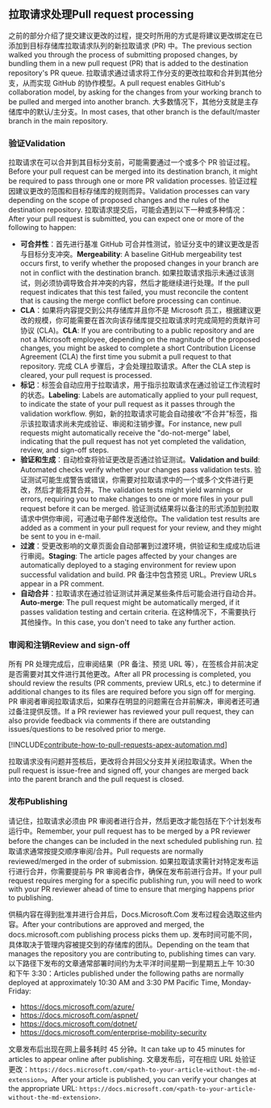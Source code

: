 ## <a name="pull-request-processing"></a><span data-ttu-id="2dc42-101">拉取请求处理</span><span class="sxs-lookup"><span data-stu-id="2dc42-101">Pull request processing</span></span>

<span data-ttu-id="2dc42-102">之前的部分介绍了提交建议更改的过程，提交时所用的方式是将建议更改绑定在已添加到目标存储库拉取请求队列的新拉取请求 (PR) 中。</span><span class="sxs-lookup"><span data-stu-id="2dc42-102">The previous section walked you through the process of submitting proposed changes, by bundling them in a new pull request (PR) that is added to the destination repository's PR queue.</span></span> <span data-ttu-id="2dc42-103">拉取请求通过请求将工作分支的更改拉取和合并到其他分支，从而实现 GitHub 的协作模型。</span><span class="sxs-lookup"><span data-stu-id="2dc42-103">A pull request enables GitHub's collaboration model, by asking for the changes from your working branch to be pulled and merged into another branch.</span></span> <span data-ttu-id="2dc42-104">大多数情况下，其他分支就是主存储库中的默认/主分支。</span><span class="sxs-lookup"><span data-stu-id="2dc42-104">In most cases, that other branch is the default/master branch in the main repository.</span></span>

### <a name="validation"></a><span data-ttu-id="2dc42-105">验证</span><span class="sxs-lookup"><span data-stu-id="2dc42-105">Validation</span></span>

<span data-ttu-id="2dc42-106">拉取请求在可以合并到其目标分支前，可能需要通过一个或多个 PR 验证过程。</span><span class="sxs-lookup"><span data-stu-id="2dc42-106">Before your pull request can be merged into its destination branch, it might be required to pass through one or more PR validation processes.</span></span> <span data-ttu-id="2dc42-107">验证过程因建议更改的范围和目标存储库的规则而异。</span><span class="sxs-lookup"><span data-stu-id="2dc42-107">Validation processes can vary depending on the scope of proposed changes and the rules of the destination repository.</span></span> <span data-ttu-id="2dc42-108">拉取请求提交后，可能会遇到以下一种或多种情况：</span><span class="sxs-lookup"><span data-stu-id="2dc42-108">After your pull request is submitted, you can expect one or more of the following to happen:</span></span>

- <span data-ttu-id="2dc42-109">**可合并性**：首先进行基准 GitHub 可合并性测试，验证分支中的建议更改是否与目标分支冲突。</span><span class="sxs-lookup"><span data-stu-id="2dc42-109">**Mergeability**: A baseline GitHub mergeability test occurs first, to verify whether the proposed changes in your branch are not in conflict with the destination branch.</span></span> <span data-ttu-id="2dc42-110">如果拉取请求指示未通过该测试，则必须协调导致合并冲突的内容，然后才能继续进行处理。</span><span class="sxs-lookup"><span data-stu-id="2dc42-110">If the pull request indicates that this test failed, you must reconcile the content that is causing the merge conflict before processing can continue.</span></span>
- <span data-ttu-id="2dc42-111">**CLA**：如果将内容提交到公共存储库并且你不是 Microsoft 员工，根据建议更改的规模，你可能需要在首次向该存储库提交拉取请求时完成简短的贡献许可协议 (CLA)。</span><span class="sxs-lookup"><span data-stu-id="2dc42-111">**CLA**: If you are contributing to a public repository and are not a Microsoft employee, depending on the magnitude of the proposed changes, you might be asked to complete a short Contribution License Agreement (CLA) the first time you submit a pull request to that repository.</span></span> <span data-ttu-id="2dc42-112">完成 CLA 步骤后，才会处理拉取请求。</span><span class="sxs-lookup"><span data-stu-id="2dc42-112">After the CLA step is cleared, your pull request is processed.</span></span>
- <span data-ttu-id="2dc42-113">**标记**：标签会自动应用于拉取请求，用于指示拉取请求在通过验证工作流程时的状态。</span><span class="sxs-lookup"><span data-stu-id="2dc42-113">**Labeling**: Labels are automatically applied to your pull request, to indicate the state of your pull request as it passes through the validation workflow.</span></span> <span data-ttu-id="2dc42-114">例如，新的拉取请求可能会自动接收“不合并”标签，指示该拉取请求尚未完成验证、审阅和注销步骤。</span><span class="sxs-lookup"><span data-stu-id="2dc42-114">For instance, new pull requests might automatically receive the "do-not-merge" label, indicating that the pull request has not yet completed the validation, review, and sign-off steps.</span></span>
- <span data-ttu-id="2dc42-115">**验证和生成**：自动检查将验证更改是否通过验证测试。</span><span class="sxs-lookup"><span data-stu-id="2dc42-115">**Validation and build**: Automated checks verify whether your changes pass validation tests.</span></span> <span data-ttu-id="2dc42-116">验证测试可能生成警告或错误，你需要对拉取请求中的一个或多个文件进行更改，然后才能将其合并。</span><span class="sxs-lookup"><span data-stu-id="2dc42-116">The validation tests might yield warnings or errors, requiring you to make changes to one or more files in your pull request before it can be merged.</span></span> <span data-ttu-id="2dc42-117">验证测试结果将以备注的形式添加到拉取请求中供你审阅，可通过电子邮件发送给你。</span><span class="sxs-lookup"><span data-stu-id="2dc42-117">The validation test results are added as a comment in your pull request for your review, and they might be sent to you in e-mail.</span></span>
- <span data-ttu-id="2dc42-118">**过渡**：受更改影响的文章页面会自动部署到过渡环境，供验证和生成成功后进行审阅。</span><span class="sxs-lookup"><span data-stu-id="2dc42-118">**Staging**: The article pages affected by your changes are automatically deployed to a staging environment for review upon successful validation and build.</span></span> <span data-ttu-id="2dc42-119">PR 备注中包含预览 URL。</span><span class="sxs-lookup"><span data-stu-id="2dc42-119">Preview URLs appear in a PR comment.</span></span>
- <span data-ttu-id="2dc42-120">**自动合并**：拉取请求在通过验证测试并满足某些条件后可能会进行自动合并。</span><span class="sxs-lookup"><span data-stu-id="2dc42-120">**Auto-merge**: The pull request might be automatically merged, if it passes validation testing and certain criteria.</span></span> <span data-ttu-id="2dc42-121">在这种情况下，不需要执行其他操作。</span><span class="sxs-lookup"><span data-stu-id="2dc42-121">In this case, you don't need to take any further action.</span></span>

### <a name="review-and-sign-off"></a><span data-ttu-id="2dc42-122">审阅和注销</span><span class="sxs-lookup"><span data-stu-id="2dc42-122">Review and sign-off</span></span>

<span data-ttu-id="2dc42-123">所有 PR 处理完成后，应审阅结果（PR 备注、预览 URL 等），在签核合并前决定是否需要对其文件进行其他更改。</span><span class="sxs-lookup"><span data-stu-id="2dc42-123">After all PR processing is completed, you should review the results (PR comments, preview URLs, etc.) to determine if additional changes to its files are required before you sign off for merging.</span></span> <span data-ttu-id="2dc42-124">PR 审阅者审阅拉取请求后，如果存在明显的问题需在合并前解决，审阅者还可通过备注提供反馈。</span><span class="sxs-lookup"><span data-stu-id="2dc42-124">If a PR reviewer has reviewed your pull request, they can also provide feedback via comments if there are outstanding issues/questions to be resolved prior to merge.</span></span>

[!INCLUDE[contribute-how-to-pull-requests-apex-automation.md](contribute-how-to-pull-requests-apex-automation.md)]

<span data-ttu-id="2dc42-125">拉取请求没有问题并签核后，更改将合并回父分支并关闭拉取请求。</span><span class="sxs-lookup"><span data-stu-id="2dc42-125">When the pull request is issue-free and signed off, your changes are merged back into the parent branch and the pull request is closed.</span></span>

### <a name="publishing"></a><span data-ttu-id="2dc42-126">发布</span><span class="sxs-lookup"><span data-stu-id="2dc42-126">Publishing</span></span>

<span data-ttu-id="2dc42-127">请记住，拉取请求必须由 PR 审阅者进行合并，然后更改才能包括在下个计划发布运行中。</span><span class="sxs-lookup"><span data-stu-id="2dc42-127">Remember, your pull request has to be merged by a PR reviewer before the changes can be included in the next scheduled publishing run.</span></span> <span data-ttu-id="2dc42-128">拉取请求通常按提交顺序审阅/合并。</span><span class="sxs-lookup"><span data-stu-id="2dc42-128">Pull requests are normally reviewed/merged in the order of submission.</span></span> <span data-ttu-id="2dc42-129">如果拉取请求需针对特定发布运行进行合并，你需要提前与 PR 审阅者合作，确保在发布前进行合并。</span><span class="sxs-lookup"><span data-stu-id="2dc42-129">If your pull request requires merging for a specific publishing run, you will need to work with your PR reviewer ahead of time to ensure that merging happens prior to publishing.</span></span>

<span data-ttu-id="2dc42-130">供稿内容在得到批准并进行合并后，Docs.Microsoft.Com 发布过程会选取这些内容。</span><span class="sxs-lookup"><span data-stu-id="2dc42-130">After your contributions are approved and merged, the docs.microsoft.com publishing process picks them up.</span></span> <span data-ttu-id="2dc42-131">发布时间可能不同，具体取决于管理内容被提交到的存储库的团队。</span><span class="sxs-lookup"><span data-stu-id="2dc42-131">Depending on the team that manages the repository you are contributing to, publishing times can vary.</span></span> <span data-ttu-id="2dc42-132">以下路径下发布的文章通常部署时间约为太平洋时间星期一到星期五上午 10:30 和下午 3:30：</span><span class="sxs-lookup"><span data-stu-id="2dc42-132">Articles published under the following paths are normally deployed at approximately 10:30 AM and 3:30 PM Pacific Time, Monday-Friday:</span></span>

- https://docs.microsoft.com/azure/
- https://docs.microsoft.com/aspnet/
- https://docs.microsoft.com/dotnet/
- https://docs.microsoft.com/enterprise-mobility-security

<span data-ttu-id="2dc42-133">文章发布后出现在网上最多耗时 45 分钟。</span><span class="sxs-lookup"><span data-stu-id="2dc42-133">It can take up to 45 minutes for articles to appear online after publishing.</span></span> <span data-ttu-id="2dc42-134">文章发布后，可在相应 URL 处验证更改：`https://docs.microsoft.com/<path-to-your-article-without-the-md-extension>`。</span><span class="sxs-lookup"><span data-stu-id="2dc42-134">After your article is published, you can verify your changes at the appropriate URL: `https://docs.microsoft.com/<path-to-your-article-without-the-md-extension>`.</span></span>
